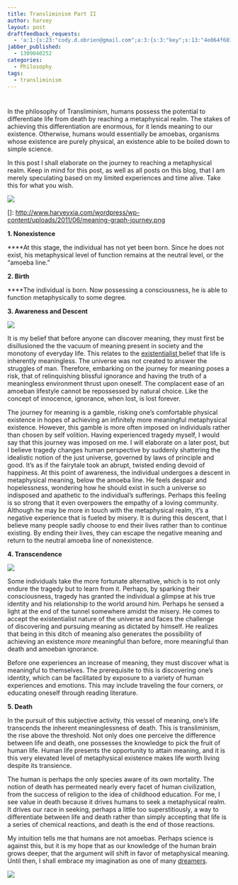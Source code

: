 ```yaml
---
title: Transliminism Part II
author: harvey
layout: post
draftfeedback_requests:
  - 'a:1:{s:23:"cody.d.obrien@gmail.com";a:3:{s:3:"key";s:13:"4e064f601df5f";s:4:"time";s:10:"1309036384";s:7:"user_id";s:8:"24387590";}}'
jabber_published:
  - 1309040252
categories:
  - Philosophy
tags:
  - transliminism
---
```

# 

In the philosophy of Transliminism, humans possess the potential to differentiate life from death by reaching a metaphysical realm. The stakes of achieving this differentiation are enormous, for it lends meaning to our existence. Otherwise, humans would essentially be amoebas, organisms whose existence are purely physical, an existence able to be boiled down to simple science.

In this post I shall elaborate on the journey to reaching a metaphysical realm. Keep in mind for this post, as well as all posts on this blog, that I am merely speculating based on my limited experiences and time alive. Take this for what you wish.

[![][2]][2]

 []: http://www.harveyxia.com/wordpress/wp-content/uploads/2011/06/meaning-graph-journey.png

**1. Nonexistence**

****At this stage, the individual has not yet been born. Since he does not exist, his metaphysical level of function remains at the neutral level, or the “amoeba line.”

**2. Birth**

****The individual is born. Now possessing a consciousness, he is able to function metaphysically to some degree.

**3. Awareness and Descent**

![][2]

 [2]: http://www.google.com/url?source=imgres&ct=img&q=http://gorillaartfare.com/wp-content/uploads/2009/02/cognition_thinker25final1.jpg&sa=X&ei=XU0GTtycFOfk0QGSy4HJCw&ved=0CAQQ8wc4IA&usg=AFQjCNEpgWY28YOID2UYCv8_RoksZaf6Mg

It is my belief that before anyone can discover meaning, they must first be disillusioned the the vacuum of meaning present in society and the monotony of everyday life. This relates to the [existentialist ][3]belief that life is inherently meaningless. The universe was not created to answer the struggles of man. Therefore, embarking on the journey for meaning poses a risk, that of relinquishing blissful ignorance and having the truth of a meaningless environment thrust upon oneself. The complacent ease of an amoeban lifestyle cannot be repossessed by natural choice. Like the concept of innocence, ignorance, when lost, is lost forever.

 [3]: http://en.wikipedia.org/wiki/Existentialism

The journey for meaning is a gamble, risking one’s comfortable physical existence in hopes of achieving an infinitely more meaningful metaphysical existence. However, this gamble is more often imposed on individuals rather than chosen by self volition. Having experienced tragedy myself, I would say that this journey was imposed on me. I will elaborate on a later post, but I believe tragedy changes human perspective by suddenly shattering the idealistic notion of the just universe, governed by laws of principle and good. It’s as if the fairytale took an abrupt, twisted ending devoid of happiness. At this point of awareness, the individual undergoes a descent in metaphysical meaning, below the amoeba line. He feels despair and hopelessness, wondering how he should exist in such a universe so indisposed and apathetic to the individual’s sufferings. Perhaps this feeling is so strong that it even overpowers the empathy of a loving community. Although he may be more in touch with the metaphysical realm, it’s a negative experience that is fueled by misery. It is during this descent, that I believe many people sadly choose to end their lives rather than to continue existing. By ending their lives, they can escape the negative meaning and return to the neutral amoeba line of nonexistence.

**4. Transcendence**

![][4]

 [4]: http://www.google.com/url?source=imgres&ct=img&q=http://www.openhandweb.org/files/openhand/images//Transcendence.jpg&sa=X&ei=7E0GTuG6K-r20gHC65DxCg&ved=0CAQQ8wc&usg=AFQjCNGroualk-bPAz_aLlMXiubJFr5d_Q

Some individuals take the more fortunate alternative, which is to not only endure the tragedy but to learn from it. Perhaps, by sparking their consciousness, tragedy has granted the individual a glimpse at his true identity and his relationship to the world around him. Perhaps he sensed a light at the end of the tunnel somewhere amidst the misery. He comes to accept the existentialist nature of the universe and faces the challenge of discovering and pursuing meaning as dictated by himself. He realizes that being in this ditch of meaning also generates the possibility of achieving an existence *more* meaningful than before, more meaningful than death and amoeban ignorance.

Before one experiences an increase of meaning, they must discover what is meaningful to themselves. The prerequisite to this is discovering one’s identity, which can be facilitated by exposure to a variety of human experiences and emotions. This may include traveling the four corners, or educating oneself through reading literature.

**5. Death**

In the pursuit of this subjective activity, this vessel of meaning, one’s life transcends the inherent meaninglessness of death. This is transliminism, the rise above the threshold. Not only does one perceive the difference between life and death, one possesses the knowledge to pick the fruit of human life. Human life presents the opportunity to attain meaning, and it is this very elevated level of metaphysical existence makes life worth living despite its transience.

The human is perhaps the only species aware of its own mortality. The notion of death has permeated nearly every facet of human civilization, from the success of religion to the idea of childhood education. For me, I see value in death because it drives humans to seek a metaphysical realm. It drives our race in seeking, perhaps a little too superstitiously, a way to differentiate between life and death rather than simply accepting that life is a series of chemical reactions, and death is the end of those reactions.

My intuition tells me that humans are not amoebas. Perhaps science is against this, but it is my hope that as our knowledge of the human brain grows deeper, that the argument will shift in favor of metaphysical meaning. Until then, I shall embrace my imagination as one of many [dreamers][5].

 [5]: http://taicarmen.wordpress.com/category/the-role-of-the-dreamer-the-falseness-of-civilization/

![][6]

 [6]: http://www.google.com/url?source=imgres&ct=img&q=http://loudexpose.files.wordpress.com/2011/05/dream.jpg&sa=X&ei=wk4GTqGAFKG10AGrovm4Cw&ved=0CAQQ8wc&usg=AFQjCNHC4JoL4qBTZnuon_RRVwgZ0vO0HA
